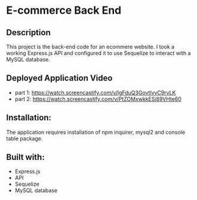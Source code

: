 # E-commerce Back End

## Description
This project is the back-end code for an ecommere website. I took a working Express.js API and configured it to use Sequelize to interact with a MySQL database.

## Deployed Application Video
* part 1: https://watch.screencastify.com/v/lgFduQ3GovtlvvC9rvLK
* part 2: https://watch.screencastify.com/v/PtZOMxwkkESi89VHte60

## Installation:
The application requires installation of npm inquirer, mysql2 and console table package.

## Built with:
* Express.js
* API
* Sequelize
* MySQL database
